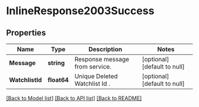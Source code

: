 # InlineResponse2003Success

## Properties
Name | Type | Description | Notes
------------ | ------------- | ------------- | -------------
**Message** | **string** | Response message from service. | [optional] [default to null]
**WatchlistId** | **float64** | Unique Deleted Watchlist Id . | [optional] [default to null]

[[Back to Model list]](../README.md#documentation-for-models) [[Back to API list]](../README.md#documentation-for-api-endpoints) [[Back to README]](../README.md)

